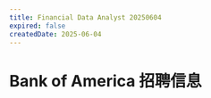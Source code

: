 ```yaml
---
title: Financial Data Analyst 20250604
expired: false
createdDate: 2025-06-04
---
```


# Bank of America 招聘信息

<JobPostingTable job-posting-json-path="bank-of-america/data/financial-data-analyst-20250604.json"/>
